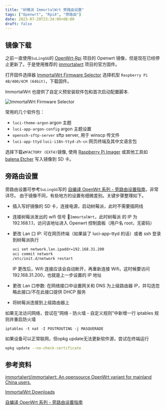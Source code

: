 ```yaml
---
title: "树莓派 ImmortalWrt 旁路由设置"
tags: ["Openwrt", "Rpi4", "旁路由"]
date: 2023-07-29T23:24:09+08:00
draft: false
---
```


## 镜像下载

之前一直使用`SuLingGG`的 [OpenWrt-Rpi](https://github.com/SuLingGG/OpenWrt-Rpi) 项目的 Openwrt 镜像，但是现在已经停止更新了。于是使用推荐的 [immortalwrt](https://github.com/immortalwrt/immortalwrt) 项目的官方固件。

打开固件选择器 [ImmortalWrt Firmware Selector](https://firmware-selector.immortalwrt.org/) 选择机型 `Raspberry Pi 4B/400/4CM (64bit)`，下载固件。

ImmortalWrt 也提供了自定义预安装软件包和首次启动配置脚本.

![ImmortalWrt Firmware Selector](https://drive.liuxs.pro/api/raw/?path=/Images/blog/Snipaste_2023-07-30_10-10-06.png)

常用的几个软件包：

- `luci-theme-argon` argon 主题
- `luci-app-argon-config` argon 主题设置
- `openssh-sftp-server` sftp server, 用于 winscp 传文件
- `luci-app-ttyd` `luci-i18n-ttyd-zh-cn` 网页终端及其中文语言包

选择下载`💿FACTORY (EXT4)`镜像, 使用 [Raspberry Pi Imager](https://www.raspberrypi.com/software/) 或其他工具如 [balena Etcher](https://etcher.balena.io/) 写入镜像到 SD 卡。

## 旁路由设置

旁路由设置可参考`SuLingGG`写的 [自编译 OpenWrt 系列 - 旁路由设置指南](https://mlapp.cn/1008.html)，非常详尽。
由于镜像不同，有些地方的设置有细微差别。关键步骤整理如下。

- 插入写好镜像的 SD 卡，连接电源，启动树莓派，此时不需要插网线
- 连接树莓派发出的 wifi 信号 🛜`ImmortalWrt`，此时树莓派 的 IP 为 192.168.1.1，访问该地址进入 Openwrt 控制面板（用户名 root，无密码）
- 更改 Lan 口 IP: 可在网页终端（如果装了 luci-app-ttyd 的话）或者 ssh 登录到树莓派执行

  ```bash
  uci set network.lan.ipaddr=192.168.31.200
  uci commit network
  /etc/init.d/network restart
  ```

  IP 更改后，Wifi 连接应该会自动断开，再重新连接 Wifi，这时候要访问 192.168.31.200，也就是上一步设置的 IP 地址

- 更改 Lan 口参数: 在网络接口中设置网关和 DNS 为上级路由器 IP，并勾选忽略此接口/不在此接口提供 DHCP 服务
- 将树莓派连接到上级路由器上

如果无法访问网络，尝试在“网络 - 防火墙 - 自定义规则”中新增一行 iptables 规则并重启防火墙

```plaintext
iptables -t nat -I POSTROUTING -j MASQUERADE
```

如果设备可以正常联网，但opkg update无法更新软件源，尝试在终端运行

```bash
opkg update --no-check-certificate
```

## 参考资料

[immortalwrt/immortalwrt: An opensource OpenWrt variant for mainland China users.](https://github.com/immortalwrt/immortalwrt)

[ImmortalWrt Downloads](https://downloads.immortalwrt.org/)

[自编译 OpenWrt 系列 - 旁路由设置指南](https://mlapp.cn/1008.html)
